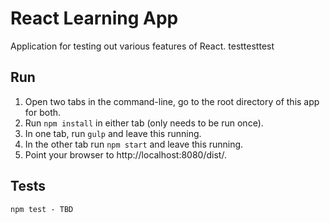 # React Learning App
Application for testing out various features of React. testtesttest

## Run
1. Open two tabs in the command-line, go to the root directory of this app for both.
2. Run `npm install` in either tab (only needs to be run once).
3. In one tab, run `gulp` and leave this running.
4. In the other tab run `npm start` and leave this running.
5. Point your browser to http://localhost:8080/dist/.

## Tests
```
npm test - TBD
```
